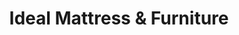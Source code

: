 ---
title: "Ideal Mattress & Furniture"
url: /escondido/ideal-mattress-und-furniture/
shop: Möbel
---